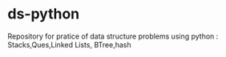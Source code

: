 ds-python
=========

Repository for pratice of data structure problems using python : Stacks,Ques,Linked Lists, BTree,hash
